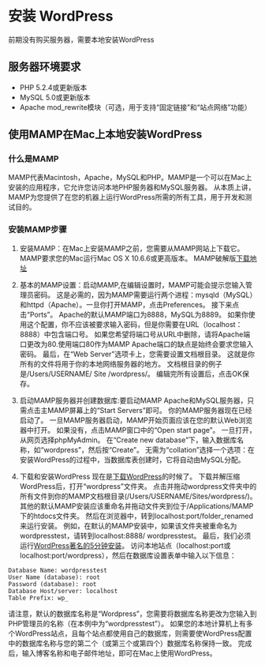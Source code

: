 # 安装 WordPress

前期没有购买服务器，需要本地安装WordPress

## 服务器环境要求
- PHP 5.2.4或更新版本
- MySQL 5.0或更新版本
- Apache mod_rewrite模块（可选，用于支持“固定链接”和“站点网络”功能）

## 使用MAMP在Mac上本地安装WordPress

### 什么是MAMP
MAMP代表Macintosh，Apache，MySQL和PHP。MAMP是一个可以在Mac上安装的应用程序，它允许您访问本地PHP服务器和MySQL服务器。 从本质上讲，MAMP为您提供了在您的机器上运行WordPress所需的所有工具，用于开发和测试目的。

### 安装MAMP步骤

1. 安装MAMP：在Mac上安装MAMP之前，您需要从MAMP网站上下载它。 MAMP要求您的Mac运行Mac OS X 10.6.6或更高版本。
MAMP破解版[下载地址](https://waitsun.ctfile.com/fs/160721-223409240)

2. 基本的MAMP设置：启动MAMP,在编辑设置时，MAMP可能会提示您输入管理员密码。 这是必需的，因为MAMP需要运行两个进程：mysqld（MySQL）和httpd（Apache）。一旦你打开MAMP，点击Preferences。 接下来点击“Ports”。 Apache的默认MAMP端口为8888，MySQL为8889。 如果你使用这个配置，你不应该被要求输入密码，但是你需要在URL（localhost：8888）中包含端口号。 如果您希望将端口号从URL中删除，请将Apache端口更改为80.使用端口80作为MAMP Apache端口的缺点是始终会要求您输入密码。
最后，在“Web Server”选项卡上，您需要设置文档根目录。 这就是你所有的文件将用于你的本地网络服务器的地方。 文档根目录的例子是/Users/USERNAME/ Site /wordpress/。
编辑完所有设置后，点击OK保存。

3. 启动MAMP服务器并创建数据库:要启动MAMP Apache和MySQL服务器，只需点击主MAMP屏幕上的“Start Servers”即可。 你的MAMP服务器现在已经启动了。
一旦MAMP服务器启动，MAMP开始页面应该在您的默认Web浏览器中打开。 如果没有，点击MAMP窗口中的“Open start page”。 一旦打开，从网页选择phpMyAdmin。
在“Create new database”下，输入数据库名称，如“wordpress”，然后按“Create”。 无需为“collation”选择一个选项：在安装WordPress的过程中，当数据库表创建时，它将自动由MySQL分配。

4. 下载和安装WordPress
现在是[下载WordPress](https://wordpress.org/download/)的时候了。 下载并解压缩WordPress后，打开“wordpress”文件夹。 点击并拖动wordpress文件夹中的所有文件到你的MAMP文档根目录(/Users/USERNAME/Sites/wordpress/)。
其他的默认MAMP安装应该重命名并拖动文件夹到位于/Applications/MAMP下的htdocs文件夹。 然后在浏览器中，转到localhost:port/folder_renamed来运行安装。 例如，在默认的MAMP安装中，如果该文件夹被重命名为wordpresstest，请转到localhost:8888/ wordpresstest。
最后，我们必须运行[WordPress著名的5分钟安装](https://codex.wordpress.org/zh-cn:%E5%AE%89%E8%A3%85WordPress)。
访问本地站点（localhost:port或localhost:port/wordpress），然后在数据库设置表单中输入以下信息：
``` 
Database Name: wordpresstest
User Name (database): root
Password (database): root
Database Host/server: localhost
Table Prefix: wp_
```
请注意，默认的数据库名称是“Wordpress”，您需要将数据库名称更改为您输入到PHP管理员的名称（在本例中为“wordpresstest”）。 如果您的本地计算机上有多个WordPress站点，且每个站点都使用自己的数据库，则需要使WordPress配置中的数据库名称与您的第二个（或第三个或第四个）数据库名称保持一致。
完成后，输入博客名称和电子邮件地址，即可在Mac上使用WordPress。






